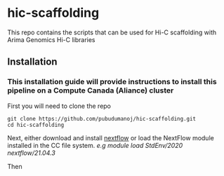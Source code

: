 # hic-scaffolding
This repo contains the scripts that can be used for Hi-C scaffolding with Arima Genomics Hi-C libraries 

## Installation

### This installation guide will provide instructions to install this pipeline on a Compute Canada (Aliance) cluster

First you will need to clone the repo
```
git clone https://github.com/pubudumanoj/hic-scaffolding.git
cd hic-scaffolding

```

Next, either download and install [nextflow](https://www.nextflow.io/docs/latest/getstarted.html) or load the NextFlow module installed in the CC file system.
_e.g module load StdEnv/2020 nextflow/21.04.3_

Then 


